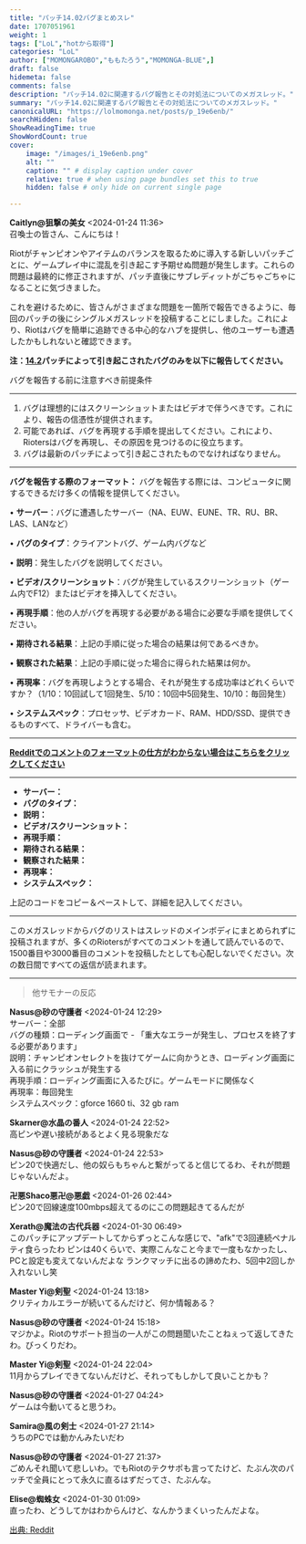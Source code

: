 ```yaml
---
title: "パッチ14.02バグまとめスレ"
date: 1707051961
weight: 1
tags: ["LoL","hotから取得"]
categories: "LoL"
author: ["MOMONGAROBO","ももたろう","MOMONGA-BLUE",]
draft: false
hidemeta: false 
comments: false
description: "パッチ14.02に関連するバグ報告とその対処法についてのメガスレッド。"
summary: "パッチ14.02に関連するバグ報告とその対処法についてのメガスレッド。"
canonicalURL: "https://lolmomonga.net/posts/p_19e6enb/"
searchHidden: false
ShowReadingTime: true
ShowWordCount: true
cover:
    image: "/images/i_19e6enb.png"
    alt: ""
    caption: "" # display caption under cover
    relative: true # when using page bundles set this to true
    hidden: false # only hide on current single page

---
```

**Caitlyn@狙撃の美女** <2024-01-24 11:36>  
召喚士の皆さん、こんにちは！

Riotがチャンピオンやアイテムのバランスを取るために導入する新しいパッチごとに、ゲームプレイ中に混乱を引き起こす予期せぬ問題が発生します。これらの問題は最終的に修正されますが、パッチ直後にサブレディットがごちゃごちゃになることに気づきました。

これを避けるために、皆さんがさまざまな問題を一箇所で報告できるように、毎回のパッチの後にシングルメガスレッドを投稿することにしました。これにより、Riotはバグを簡単に追跡できる中心的なハブを提供し、他のユーザーも遭遇したかもしれないと確認できます。

**注：[14.2](https://www.leagueoflegends.com/en-us/news/game-updates/patch-14-2-notes/)パッチによって引き起こされたバグのみを以下に報告してください。**

バグを報告する前に注意すべき前提条件

***

1. バグは理想的にはスクリーンショットまたはビデオで伴うべきです。これにより、報告の信憑性が提供されます。
2. 可能であれば、バグを再現する手順を提出してください。これにより、Riotersはバグを再現し、その原因を見つけるのに役立ちます。
3. バグは最新のパッチによって引き起こされたものでなければなりません。

***

**バグを報告する際のフォーマット：** バグを報告する際には、コンピュータに関するできるだけ多くの情報を提供してください。

• **サーバー**：バグに遭遇したサーバー（NA、EUW、EUNE、TR、RU、BR、LAS、LANなど）

• **バグのタイプ**：クライアントバグ、ゲーム内バグなど

• **説明**：発生したバグを説明してください。

• **ビデオ/スクリーンショット**：バグが発生しているスクリーンショット（ゲーム内でF12）またはビデオを挿入してください。

• **再現手順**：他の人がバグを再現する必要がある場合に必要な手順を提供してください。

• **期待される結果**：上記の手順に従った場合の結果は何であるべきか。

• **観察された結果**：上記の手順に従った場合に得られた結果は何か。

• **再現率**：バグを再現しようとする場合、それが発生する成功率はどれくらいですか？（1/10：10回試して1回発生、5/10：10回中5回発生、10/10：毎回発生）

• **システムスペック**：プロセッサ、ビデオカード、RAM、HDD/SSD、提供できるものすべて、ドライバーも含む。

***

[**Redditでのコメントのフォーマットの仕方がわからない場合はこちらをクリックしてください**](http://www.reddit.com/r/leagueoflegends/wiki/formatting)

***

- **サーバー：**   
- **バグのタイプ：**   
- **説明：**   
- **ビデオ/スクリーンショット：**   
- **再現手順：**   
- **期待される結果：**   
- **観察された結果：**   
- **再現率：**   
- **システムスペック：**  

上記のコードをコピー＆ペーストして、詳細を記入してください。

***

このメガスレッドからバグのリストはスレッドのメインボディにまとめられずに投稿されますが、多くのRiotersがすべてのコメントを通して読んでいるので、1500番目や3000番目のコメントを投稿したとしても心配しないでください。次の数日間ですべての返信が読まれます。  

---

> 他サモナーの反応  

**Nasus@砂の守護者** <2024-01-24 12:29>  
サーバー：全部  
バグの種類：ローディング画面で - 「重大なエラーが発生し、プロセスを終了する必要があります」  
説明：チャンピオンセレクトを抜けてゲームに向かうとき、ローディング画面に入る前にクラッシュが発生する  
再現手順：ローディング画面に入るたびに。ゲームモードに関係なく  
再現率：毎回発生  
システムスペック：gforce 1660 ti、32 gb ram

**Skarner@水晶の番人** <2024-01-24 22:52>  
高ピンや遅い接続があるとよく見る現象だな

**Nasus@砂の守護者** <2024-01-24 22:53>  
ピン20で快適だし、他の奴らもちゃんと繋がってると信じてるわ、それが問題じゃないんだよ。

**卍悪Shaco悪卍@悪戯** <2024-01-26 02:44>  
ピン20で回線速度100mbps超えてるのにこの問題起きてるんだが

**Xerath@魔法の古代兵器** <2024-01-30 06:49>  
このパッチにアップデートしてからずっとこんな感じで、"afk"で3回連続ペナルティ食らったわ
ピンは40くらいで、実際こんなこと今まで一度もなかったし、PCと設定も変えてないんだよな
ランクマッチに出るの諦めたわ、5回中2回しか入れないし笑

**Master Yi@剣聖** <2024-01-24 13:18>  
クリティカルエラーが続いてるんだけど、何か情報ある？

**Nasus@砂の守護者** <2024-01-24 15:18>  
マジかよ。Riotのサポート担当の一人がこの問題聞いたことねぇって返してきたわ。びっくりだわ。

**Master Yi@剣聖** <2024-01-24 22:04>  
11月からプレイできてないんだけど、それってもしかして良いことかも？

**Nasus@砂の守護者** <2024-01-27 04:24>  
ゲームは今動いてると思うわ。

**Samira@風の剣士** <2024-01-27 21:14>  
うちのPCでは動かんみたいだわ

**Nasus@砂の守護者** <2024-01-27 21:37>  
ごめんそれ聞いて悲しいわ。でもRiotのテクサポも言ってたけど、たぶん次のパッチで全員にとって永久に直るはずだってさ、たぶんな。

**Elise@蜘蛛女** <2024-01-30 01:09>  
直ったわ、どうしてかはわからんけど、なんかうまくいったんだよな。




[出典: Reddit](https://www.reddit.com//r/leagueoflegends/comments/19e6enb/patch_1402_bug_megathread/)
